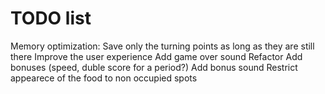 # TODO list
Memory optimization: Save only the turning points as long as they are still there
Improve the user experience
Add game over sound
Refactor
Add bonuses (speed, duble score for a period?)
Add bonus sound
Restrict appearece of the food to non occupied spots
